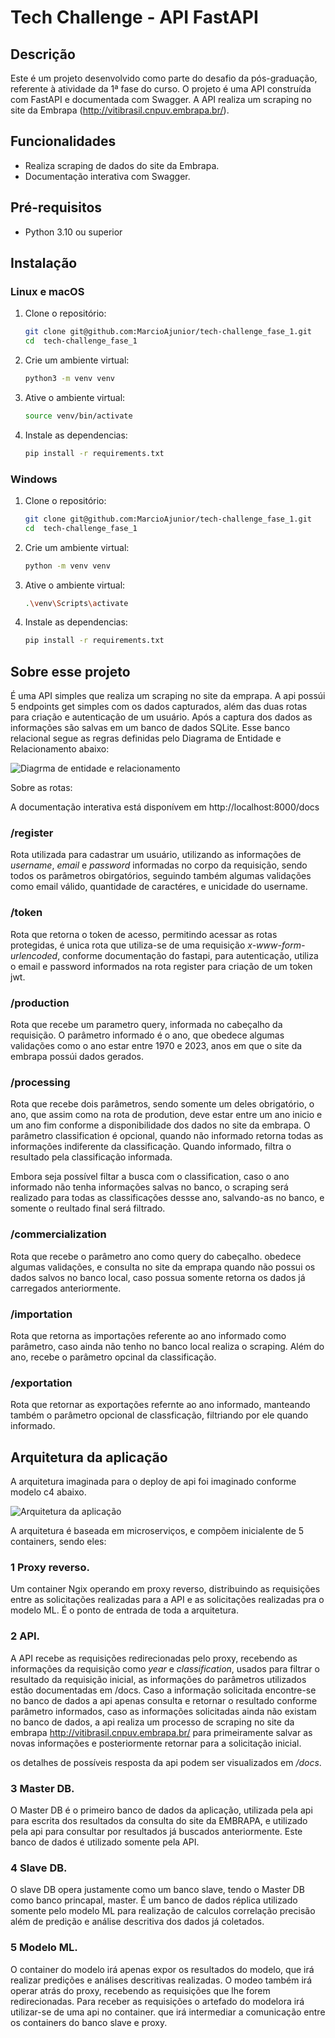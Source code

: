 # Tech Challenge - API FastAPI

## Descrição

Este é um projeto desenvolvido como parte do desafio da pós-graduação, referente à atividade da 1ª fase do curso. O projeto é uma API construída com FastAPI e documentada com Swagger. A API realiza um scraping no site da Embrapa (http://vitibrasil.cnpuv.embrapa.br/).

## Funcionalidades

- Realiza scraping de dados do site da Embrapa.
- Documentação interativa com Swagger.

## Pré-requisitos

- Python 3.10 ou superior

## Instalação

### Linux e macOS

1. Clone o repositório:
   ```sh
   git clone git@github.com:MarcioAjunior/tech-challenge_fase_1.git
   cd  tech-challenge_fase_1


2. Crie um ambiente virtual:
   ```sh
   python3 -m venv venv

3. Ative o ambiente virtual:
   ```sh
   source venv/bin/activate

4. Instale as dependencias:
   ```sh
   pip install -r requirements.txt

### Windows

1. Clone o repositório:
   ```sh
   git clone git@github.com:MarcioAjunior/tech-challenge_fase_1.git
   cd  tech-challenge_fase_1

2. Crie um ambiente virtual:
   ```sh
   python -m venv venv

3. Ative o ambiente virtual:
   ```sh
   .\venv\Scripts\activate

4. Instale as dependencias:
   ```sh
   pip install -r requirements.txt

## Sobre esse projeto

É uma API simples que realiza um scraping no site da emprapa. A api possúi 5 endpoints get simples com os dados capturados, além das duas rotas para criação e autenticação de um usuário. Após a captura dos dados as informações são salvas em um banco de dados SQLite. Esse banco relacional segue as regras definidas pelo Diagrama de Entidade e Relacionamento abaixo:


![Diagrma de entidade e relacionamento](DEER.png)


Sobre as rotas:

A documentação interativa está disponívem em http://localhost:8000/docs

### /register

Rota utilizada para cadastrar um usuário, utilizando as informações de _username_, _email_ e _password_ informadas no corpo da requisição, sendo todos os parâmetros obirgatórios, seguindo também algumas validações como email válido, quantidade de caractéres, e unicidade do username.

### /token

Rota que retorna o token de acesso, permitindo acessar as rotas protegidas, é unica rota que utiliza-se de uma requisição _x-www-form-urlencoded_, conforme documentação do fastapi, para autenticação, utiliza o email e password informados na rota register para criação de um token jwt.

### /production

Rota que recebe um parametro query, informada no cabeçalho da requisição. O parâmetro informado é o ano, que obedece algumas validações como o ano estar entre 1970 e 2023, anos em que o site da embrapa possúi dados gerados.

### /processing

Rota que recebe dois parâmetros, sendo somente um deles obrigatório, o ano, que assim como na rota de prodution, deve estar entre um ano inicio e um ano fim conforme a disponibilidade dos dados no site da embrapa. O parâmetro classification é opcional, quando não informado retorna todas as informações indiferente da classificação. Quando informado, filtra o resultado pela classificação informada.

Embora seja possível filtar a busca com o classification, caso o ano informado não tenha informações salvas no banco, o scraping será realizado para todas as classificações dessse ano, salvando-as no banco, e somente o reultado final será filtrado.

### /commercialization

Rota que recebe o parâmetro ano como query do cabeçalho. obedece algumas validações, e consulta no site da emprapa quando não possui os dados salvos no banco local, caso possua somente retorna os dados já carregados anteriormente.

### /importation

Rota que retorna as importações referente ao ano informado como parâmetro, caso ainda não tenho no banco local realiza o scraping. Além do ano, recebe o parâmetro opcinal da classificação.

### /exportation

Rota que retornar as exportações refernte ao ano informado, manteando também o parâmetro opcional de classficação, filtriando por ele quando informado.

## Arquitetura da aplicação

A arquitetura imaginada para o deploy de api foi imaginado conforme modelo c4 abaixo.

![Arquitetura da aplicação](Arquitetura.png)

A arquitetura é baseada em microserviços, e compõem inicialente de 5 containers, sendo eles:

### 1 Proxy reverso.

Um container Ngix operando em proxy reverso, distribuindo as requisições entre as solicitações realizadas para a API e as solicitações realizadas pra o modelo ML. É o ponto de entrada de toda a arquitetura.

### 2 API.

A API recebe as requisições redirecionadas pelo proxy, recebendo as informações da requisição como _year_ e _classification_, usados para filtrar o resultado da requisição inicial, as informações do parâmetros utilizados estão documentadas em /docs. Caso a informação solicitada encontre-se no banco de dados a api apenas consulta e retornar o resultado conforme parâmetro informados, caso as informações solicitadas ainda não existam no banco de dados, a api realiza um processo de scraping no site da embrapa http://vitibrasil.cnpuv.embrapa.br/ para primeiramente salvar as novas informações e posteriormente retornar para a solicitação inicial.

os detalhes de possíveis resposta da api podem ser visualizados em _/docs_.

### 3 Master DB.

O Master DB é o primeiro banco de dados da aplicação, utilizada pela api para escrita dos resultados da consulta do site da EMBRAPA, e utilizado pela api para consultar por resultados já buscados anteriormente. Este banco de dados é utilizado somente pela API.

### 4 Slave DB.

O slave DB opera justamente como um banco slave, tendo o Master DB como banco princapal, master. É um banco de dados réplica utilizado somente pelo modelo ML para realização de calculos correlação precisão além de predição e análise descritiva dos dados já coletados. 

### 5 Modelo ML.

O container do modelo irá apenas expor os resultados do modelo, que irá realizar predições e análises descritivas realizadas. O modeo também irá operar atrás do proxy, recebendo as requisições que lhe forem redirecionadas. Para receber as requisições o artefado do modelora irá utilizar-se de uma api no container. que irá intermediar a comunicação entre os containers do banco slave e proxy.